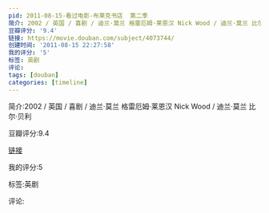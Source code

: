 ```yaml
---
pid: 2011-08-15-看过电影-布莱克书店  第二季
简介: 2002 / 英国 / 喜剧 / 迪兰·莫兰 格雷厄姆·莱恩汉 Nick Wood / 迪兰·莫兰 比尔·贝利
豆瓣评分: '9.4'
链接: https://movie.douban.com/subject/4073744/
创建时间: '2011-08-15 22:27:58'
我的评分: '5'
标签: 英剧
评论:
tags: [douban]
categories: [timeline]
---
```

简介:2002 / 英国 / 喜剧 / 迪兰·莫兰 格雷厄姆·莱恩汉 Nick Wood / 迪兰·莫兰 比尔·贝利

豆瓣评分:9.4

[链接](https://movie.douban.com/subject/4073744/)

我的评分:5

标签:英剧

评论:

